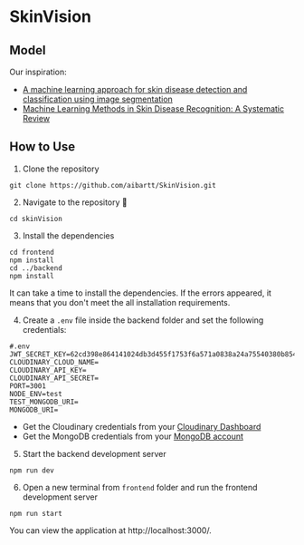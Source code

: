 # SkinVision

## Model
Our inspiration:
- [A machine learning approach for skin disease detection and classification using image segmentation](https://www.sciencedirect.com/science/article/pii/S2772442522000624)
- [Machine Learning Methods in Skin Disease Recognition: A Systematic Review](https://www.mdpi.com/2227-9717/11/4/1003)

## How to Use
1. Clone the repository
```
git clone https://github.com/aibartt/SkinVision.git
```

2. Navigate to the repository :open_file_folder:
```
cd skinVision
```

3. Install the dependencies
```
cd frontend
npm install
cd ../backend
npm install
```
It can take a time to install the dependencies. If the errors appeared, it means that you don't meet the all installation requirements.

4. Create a `.env` file inside the backend folder and set the following credentials:
```
#.env
JWT_SECRET_KEY=62cd398e864141024db3d455f1753f6a571a0838a24a75540380b85463deb52e
CLOUDINARY_CLOUD_NAME=
CLOUDINARY_API_KEY=
CLOUDINARY_API_SECRET=
PORT=3001
NODE_ENV=test
TEST_MONGODB_URI=
MONGODB_URI=
```
- Get the Cloudinary credentials from your [Cloudinary Dashboard](https://cloudinary.com/console/)
- Get the MongoDB credentials from your [MongoDB account](https://www.mongodb.com/)

5. Start the backend development server
```
npm run dev
```

6. Open a new terminal from `frontend` folder and run the frontend development server
```
npm run start
```

You can view the application at http://localhost:3000/.
